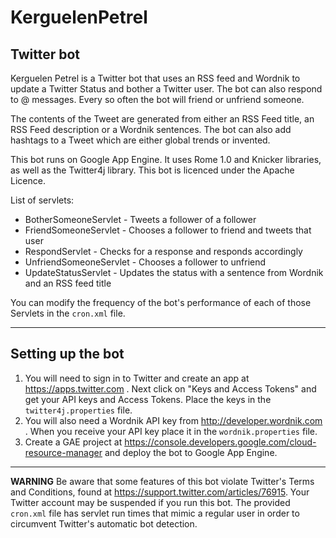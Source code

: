 # KerguelenPetrel
## Twitter bot

Kerguelen Petrel is a Twitter bot that uses an RSS feed and Wordnik to update a Twitter Status and bother a Twitter user. The bot can also respond to @ messages. Every so often the bot will friend or unfriend someone.

The contents of the Tweet are generated from either an RSS Feed title, an RSS Feed description or a Wordnik sentences. The bot can also add hashtags to a Tweet which are either global trends or invented.

This bot runs on Google App Engine. It uses Rome 1.0 and Knicker libraries, as well as the Twitter4j library. This bot is licenced under the Apache Licence.

List of servlets:

  - BotherSomeoneServlet - Tweets a follower of a follower
  - FriendSomeoneServlet - Chooses a follower to friend and tweets that user
  - RespondServlet - Checks for a response and responds accordingly
  - UnfriendSomeoneServlet - Chooses a follower to unfriend
  - UpdateStatusServlet - Updates the status with a sentence from Wordnik and an RSS feed title

  You can modify the frequency of the bot's performance of each of those Servlets in the `cron.xml` file.

 ------
 
 ## Setting up the bot
1. You will need to sign in to Twitter and create an app at https://apps.twitter.com . Next click on "Keys and Access Tokens" and get your API keys and Access Tokens. Place the keys in the `twitter4j.properties` file.
2. You will also need a Wordnik API key from http://developer.wordnik.com . When you receive your API key place it in the `wordnik.properties` file.
3. Create a GAE project at https://console.developers.google.com/cloud-resource-manager and deploy the bot to Google App Engine.

 ------

**WARNING** Be aware that some features of this bot violate Twitter's Terms and Conditions, found at https://support.twitter.com/articles/76915. Your Twitter account may be suspended if you run this bot. The provided `cron.xml` file has servlet run times that mimic a regular user in order to circumvent Twitter's automatic bot detection.
